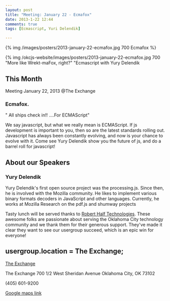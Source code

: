 ```yaml
---
layout: post
title: "Meeting: January 22 - Ecmafox"
date: 2013-1-22 12:44
comments: true
tags: [Ecmascript, Yuri Delendik]

---
```

{% img /images/posters/2013-january-22-ecmafox.jpg 700 Ecmafox %}


{% img  /okcjs-website/images/posters/2013-january-22-ecmafox.jpg  700 "More like Wrekt-maFox, right?" "Ecmascript with Yury Delendik


## This Month

Meeting January 22, 2013 @The Exchange

### Ecmafox.


" All ships check in!! ....For ECMAScript" 

We say javascript, but what we really mean is ECMAScript. If js development is important to you, then so are the latest standards rolling out. Javascript has always been constantly evolving, and now is your chance to evolve with it. Come see Yury Delendik show you the future of js, and do a barrel roll for javascript! 

<!-- more -->

## About our Speakers

### Yury Delendik

Yury Delendik's first open source project was the processing.js. Since then, he is involved with the Mozilla community. He likes to implement various binary formats decoders in JavaScript and other languages. Currently, he works at Mozilla Research on the pdf.js and shumway projects

Tasty lunch will be served thanks to [Robert Half Technologies](http://www.roberthalftechnology.com/). These awesome folks are passionate about serving the Oklahoma City technology community and we thank them for their generous support. They've made it clear they want to see our usergroup succeed, which is an epic win for everyone!

## usergroup.location = The Exchange;


[The Exchange](http://www.exchangeokc.com/) 

The Exchange
700 1/2 West Sheridan Avenue
Oklahoma City, OK 73102

(405) 601-9200    


[Google maps link](https://maps.google.com/maps?q=+700+West+Sheridan+Avenue+Oklahoma+City,+OK+73102&hl=en&sll=37.0625,-95.677068&sspn=83.75977,57.919922&hnear=700+W+Sheridan+Ave,+Oklahoma+City,+Oklahoma+73102&t=m&z=17)

